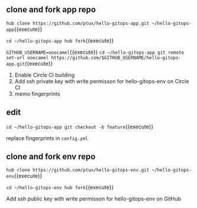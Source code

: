 
## clone and fork app repo

`hub clone https://github.com/ptux/hello-gitops-app.git ~/hello-gitops-app`{{execute}}

`cd ~/hello-gitops-app
hub fork`{{execute}}

`GITHUB_USERNAME=ooocamel`{{execute}}
`cd ~/hello-gitops-app
git remote set-url ooocamel https://github.com/$GITHUB_USERNAME/hello-gitops-app.git`{{execute}}


1. Enable Circle CI building
2. Add ssh private key with write permisson for hello-gitops-env on Circle CI
3. memo fingerprints


## edit

`cd ~/hello-gitops-app
git checkout -b feature`{{execute}}

replace fingerprints in `config.yml`

## clone and fork env repo

`hub clone https://github.com/ptux/hello-gitops-env.git ~/hello-gitops-env`{{execute}}

`cd ~/hello-gitops-env
hub fork`{{execute}}

Add ssh public key with write permisson for hello-gitops-env on GitHub